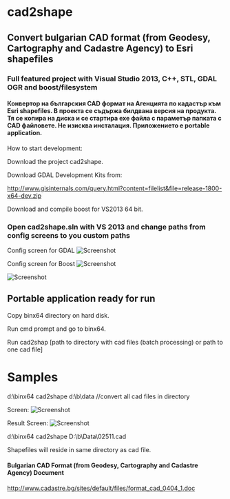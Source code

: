 # cad2shape
## Convert bulgarian CAD format (from Geodesy, Cartography and Cadastre Agency) to Esri shapefiles 
### Full featured project with Visual Studio 2013, C++, STL,  GDAL OGR and boost/filesystem

#### Конвертор на българския CAD формат на Агенцията по кадастър към Esri shapefiles. В проекта се съдържа билдвана версия на продукта. Тя се копира на диска и се стартира exe файла с параметър папката с CAD файловете. Не изисква инсталация. Приложението е portable application.

How to start development:

Download the project cad2shape.

Download GDAL Development Kits from:

http://www.gisinternals.com/query.html?content=filelist&file=release-1800-x64-dev.zip

Download and compile boost for VS2013 64 bit.

### Open cad2shape.sln with VS 2013 and change paths from config screens to you custom paths

Config screen for GDAL
![Screenshot](https://github.com/aspetkov/cad2shape/blob/master/vcdirectories.PNG)

Config screen for Boost
![Screenshot](https://github.com/aspetkov/cad2shape/blob/master/boostdirectory.PNG)

![Screenshot](https://github.com/aspetkov/cad2shape/blob/master/boostlinker.PNG)


## Portable application ready for run

Copy binx64 directory on hard disk.

Run cmd prompt and go to binx64. 

Run cad2shap [path to directory with cad files (batch processing) or path to one cad file]

# Samples
d:\binx64 cad2shape d:\b\data //convert all cad files in directory

Screen:
![Screenshot](https://github.com/aspetkov/cad2shape/blob/master/startcad2shape.PNG)

Result Screen:
![Screenshot](https://github.com/aspetkov/cad2shape/blob/master/resultfromcad2shape.PNG)


d:\binx64 cad2shape D:\b\Data\02511.cad

Shapefiles will reside in same directory as cad file.



#### Bulgarian CAD Format (from Geodesy, Cartography and Cadastre Agency) Document

http://www.cadastre.bg/sites/default/files/format_cad_0404_1.doc

